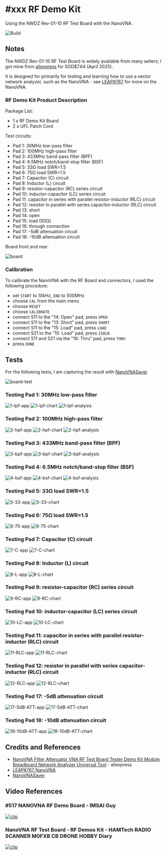 # #xxx RF Demo Kit

Using the NWDZ Rev-01-10 RF Test Board with the NanoVNA.

![Build](./assets/RFDemoKit_build.jpg?raw=true)

## Notes

The NWDZ Rev-01-10 RF Test Board is widely available from many sellers; I got mine from
[aliexpress](https://www.aliexpress.com/item/1005005622482238.html) for SGD$7.64 (April 2025).

It is designed for primarily for testing  and learning how to use a vector network analyzer,
such as the NanoVNA - see [LEAP#767](../) for more on the NanoVNA.

### RF Demo Kit Product Description

Package List:

* 1 x RF Demo Kit Board
* 2 x UFL Patch Cord

Test circuits:

* Pad 1: 30MHz low-pass filter
* Pad 2: 100MHz high-pass filter
* Pad 3: 433MHz band-pass filter (BPF)
* Pad 4: 6.5MHz notch/band-stop filter (BSF)
* Pad 5: 33Ω load SWR=1.5
* Pad 6: 75Ω load SWR=1.5
* Pad 7: Capacitor (C) circuit
* Pad 8: Inductor (L) circuit
* Pad 9: resistor-capacitor (RC) series circuit
* Pad 10: inductor-capacitor (LC) series circuit
* Pad 11: capacitor in series with parallel resistor-inductor (RLC) circuit
* Pad 12: resistor in parallel with series capacitor-inductor (RLC) circuit
* Pad 13: short
* Pad 14: open
* Pad 15: load (50Ω)
* Pad 16: through connection
* Pad 17: -5dB attenuation circuit
* Pad 18: -10dB attenuation circuit

Board front and rear:

![board](./assets/board.jpg)

### Calibration

To calibrate the NanoVNA with the RF Board and connectors,
I used the following procedure:

* set `START` to 10kHz, `END` to 500MHz
* choose `CAL` from the main menu
* choose `RESET`
* choose `CALIBRATE`
* connect S11 to the "14: Open" pad, press `OPEN`
* connect S11 to the "13: Short" pad, press `SHORT`
* connect S11 to the "15: Load" pad, press `LOAD`
* connect S21 to the "15: Load" pad, press `ISOLN`
* connect S11 and S21 via the "16: Thru" pad, press `THRU`
* press `DONE`

## Tests

For the following tests, I am capturing the result with [NanoVNASaver](https://github.com/NanoVNA-Saver/nanovna-saver)

![board-test](./assets/board-test.jpg)

### Testing Pad 1: 30MHz low-pass filter

![1-lpf-app](./assets/1-lpf-app.png)
![1-lpf-chart](./assets/1-lpf-chart.png)
![1-lpf-analysis](./assets/1-lpf-analysis.png)

### Testing Pad 2: 100MHz high-pass filter

![2-hpf-app](./assets/2-hpf-app.png)
![2-hpf-chart](./assets/2-hpf-chart.png)
![2-hpf-analysis](./assets/2-hpf-analysis.png)

### Testing Pad 3: 433MHz band-pass filter (BPF)

![3-bpf-app](./assets/3-bpf-app.png)
![3-bpf-chart](./assets/3-bpf-chart.png)
![3-bpf-analysis](./assets/3-bpf-analysis.png)

### Testing Pad 4: 6.5MHz notch/band-stop filter (BSF)

![4-bsf-app](./assets/4-bsf-app.png)
![4-bsf-chart](./assets/4-bsf-chart.png)
![4-bsf-analysis](./assets/4-bsf-analysis.png)

### Testing Pad 5: 33Ω load SWR=1.5

![5-33-app](./assets/5-33-app.png)
![5-33-chart](./assets/5-33-chart.png)

### Testing Pad 6: 75Ω load SWR=1.5

![6-75-app](./assets/6-75-app.png)
![6-75-chart](./assets/6-75-chart.png)

### Testing Pad 7: Capacitor (C) circuit

![7-C-app](./assets/7-C-app.png)
![7-C-chart](./assets/7-C-chart.png)

### Testing Pad 8: Inductor (L) circuit

![8-L-app](./assets/8-L-app.png)
![8-L-chart](./assets/8-L-chart.png)

### Testing Pad 9: resistor-capacitor (RC) series circuit

![9-RC-app](./assets/9-RC-app.png)
![9-RC-chart](./assets/9-RC-chart.png)

### Testing Pad 10: inductor-capacitor (LC) series circuit

![10-LC-app](./assets/10-LC-app.png)
![10-LC-chart](./assets/10-LC-chart.png)

### Testing Pad 11: capacitor in series with parallel resistor-inductor (RLC) circuit

![11-RLC-app](./assets/11-RLC-app.png)
![11-RLC-chart](./assets/11-RLC-chart.png)

### Testing Pad 12: resistor in parallel with series capacitor-inductor (RLC) circuit

![12-RLC-app](./assets/12-RLC-app.png)
![12-RLC-chart](./assets/12-RLC-chart.png)

### Testing Pad 17: -5dB attenuation circuit

![17-5dB-ATT-app](./assets/17-5dB-ATT-app.png)
![17-5dB-ATT-chart](./assets/17-5dB-ATT-chart.png)

### Testing Pad 18: -10dB attenuation circuit

![18-10dB-ATT-app](./assets/18-10dB-ATT-app.png)
![18-10dB-ATT-chart](./assets/18-10dB-ATT-chart.png)

## Credits and References

* [NanoVNA Filter Attenuator VNA RF Test Board Tester Demo Kit Module Breadboard Network Analyzer Universal Tool](https://www.aliexpress.com/item/1005005622482238.html) - aliexpress
* [LEAP#767 NanoVNA](../)
* [NanoVNASaver](https://github.com/NanoVNA-Saver/nanovna-saver)

## Video References

### #517 NANOVNA RF Demo Board - IMSAI Guy

[![clip](https://img.youtube.com/vi/SneOI7l5Kw4/0.jpg)](https://www.youtube.com/watch?v=SneOI7l5Kw4)

### NanoVNA RF Test Board - RF Demos Kit - HAMTech RADIO SCANNER M0FXB CB DRONE HOBBY Diary

[![clip](https://img.youtube.com/vi/4clpEKJrBWY/0.jpg)](https://www.youtube.com/watch?v=4clpEKJrBWY)
